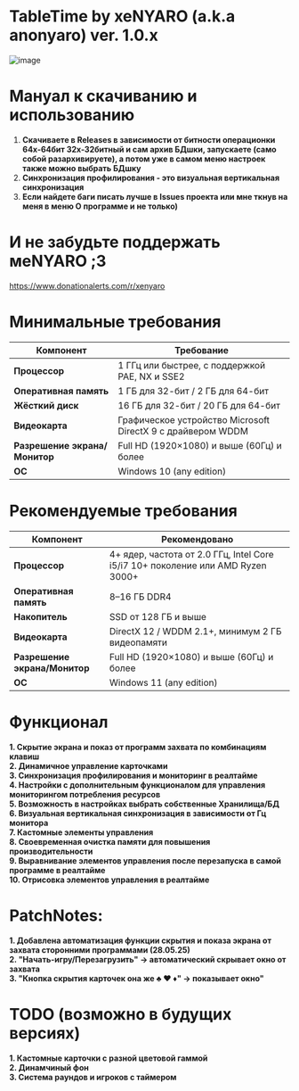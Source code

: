 # **TableTime by xeNYARO (a.k.a anonyaro) ver. 1.0.x**
![image](https://github.com/user-attachments/assets/c9640528-4c36-47e5-9827-2008cb180f7e)

# **Мануал к скачиванию и использованию**  
1. **Скачиваете в Releases в зависимости от битности операционки 64x-64бит 32х-32битный и сам архив БДшки, запускаете (само собой разархивируете), а потом уже в самом меню настроек также можно выбрать БДшку**
2. **Синхронизация профилирования - это визуальная вертикальная синхронизация**  
3. **Если найдете баги писать лучше в Issues проекта или мне ткнув на меня в меню О программе и не только)**  

# **И не забудьте поддержать меNYARO ;3**  
https://www.donationalerts.com/r/xenyaro

# **Минимальные требования**   
| Компонент              | Требование                                                  |
| ---------------------- | ----------------------------------------------------------- |
| **Процессор**          | 1 ГГц или быстрее, с поддержкой PAE, NX и SSE2              |
| **Оперативная память** | 1 ГБ для 32-бит / 2 ГБ для 64-бит                           |
| **Жёсткий диск**       | 16 ГБ для 32-бит / 20 ГБ для 64-бит                         |
| **Видеокарта**         | Графическое устройство Microsoft DirectX 9 с драйвером WDDM |
| **Разрешение экрана/Монитор**  | Full HD (1920×1080) и выше (60Гц) и более           |
| **ОС**                 | Windows 10 (any edition)                                    |

# **Рекомендуемые требования**   
| Компонент              | Рекомендовано                                                                   |
| ---------------------- | ------------------------------------------------------------------------------- |
| **Процессор**          | 4+ ядер, частота от 2.0 ГГц, Intel Core i5/i7 10+ поколение или AMD Ryzen 3000+ |
| **Оперативная память** | 8–16 ГБ DDR4                                                                    |
| **Накопитель**         | SSD от 128 ГБ и выше                                                            |
| **Видеокарта**         | DirectX 12 / WDDM 2.1+, минимум 2 ГБ видеопамяти                                |
| **Разрешение экрана/Монитор**  | Full HD (1920×1080) и выше (60Гц) и более                               |
| **ОС**                 | Windows 11 (any edition)                                                        |

# **Функционал**
**1. Скрытие экрана и показ от программ захвата по комбинациям клавиш**  
**2. Динамичное управление карточками**  
**3. Синхронизация профилирования и мониторинг в реалтайме**  
**4. Настройки с дополнительным функционалом для управления мониторингом потребления ресурсов**  
**5. Возможность в настройках выбрать собственные Хранилища/БД**  
**6. Визуальная вертикальная синхронизация в зависимости от Гц монитора**  
**7. Кастомные элементы управления**  
**8. Своевременная очистка памяти для повышения производительности**  
**9. Выравнивание элементов управления после перезапуска в самой программе в реалтайме**  
**10. Отрисовка элементов управления в реалтайме**  

# **PatchNotes:**  
**1. Добавлена автоматизация функции скрытия и показа экрана от захвата сторонними программами (28.05.25)**  
**2. "Начать-игру/Перезагрузить" -> автоматический скрывает окно от захвата**  
**3. "Кнопка скрытия карточек она же ♣  ♥  ♦" -> показывает окно"**  

# **TODO (возможно в будущих версиях)**  
**1.  Кастомные карточки с разной цветовой гаммой**  
**2.  Динамчиный фон**  
**3.  Система раундов и игроков с таймером**   

